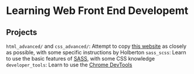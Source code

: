 # Learning Web Front End Developemt
## Projects
``html_advanced/`` and ``css_advanced/``: Attempt to copy [this website](https://intranet.hbtn.io/rltoken/lhaBvvfXnyGKs9bRxokWtQ) as closely as possible, with some specific instructions by Holberton
``sass_scss``: Learn to use the basic features of [SASS](https://sass-lang.com/), with some CSS knowledge
``developer_tools``: Learn to use the [Chrome DevTools](https://developer.chrome.com/docs/devtools/)
